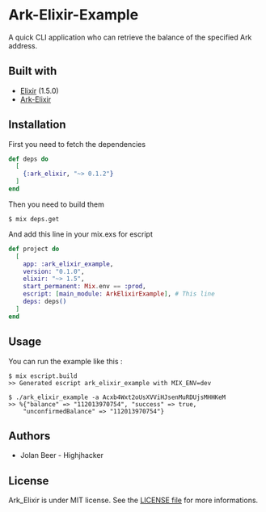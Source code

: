 # Ark-Elixir-Example

A quick CLI application who can retrieve the balance of the specified Ark address.

## Built with
- [Elixir](https://elixir-lang.org/) (1.5.0)
- [Ark-Elixir](https://github.com/Highjhacker/Ark-Elixir)

## Installation

First you need to fetch the dependencies

```elixir
def deps do
  [
    {:ark_elixir, "~> 0.1.2"}
  ]
end
```

Then you need to build them

```shell
$ mix deps.get
```


And add this line in your mix.exs for escript
```elixir
def project do
  [
    app: :ark_elixir_example,
    version: "0.1.0",
    elixir: "~> 1.5",
    start_permanent: Mix.env == :prod,
    escript: [main_module: ArkElixirExample], # This line
    deps: deps()
  ]
end

```

## Usage

You can run the example like this :

```shell
$ mix escript.build
>> Generated escript ark_elixir_example with MIX_ENV=dev

$ ./ark_elixir_example -a Acxb4Wxt2oUsXVViHJsenMuRDUjsMHHKeM                                                   
>> %{"balance" => "112013970754", "success" => true,
    "unconfirmedBalance" => "112013970754"}
```


## Authors

- Jolan Beer - Highjhacker

## License

Ark_Elixir is under MIT license. See the [LICENSE file](https://github.com/Highjhacker/Ark-Elixir-Example/blob/master/LICENSE) for more informations.
